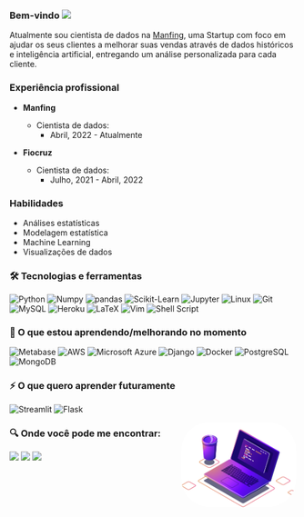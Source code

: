 ### Bem-vindo <img src="https://media.giphy.com/media/hvRJCLFzcasrR4ia7z/giphy.gif" width="25px">

Atualmente sou cientista de dados na [Manfing](https://manfing.com/), uma Startup com foco
em ajudar os seus clientes a melhorar suas vendas através de dados
históricos e inteligência artificial, entregando um análise
personalizada para cada cliente.

### Experiência profissional

- **Manfing**

  - Cientista de dados:
    - Abril, 2022 - Atualmente

- **Fiocruz**
  - Cientista de dados:
    - Julho, 2021 - Abril, 2022

### Habilidades

- Análises estatísticas
- Modelagem estatística
- Machine Learning
- Visualizações de dados

### 🛠 Tecnologias e ferramentas

![Python](https://img.shields.io/badge/Python-%23026AA7.svg?style=plastic&logo=python&logoColor=gold)
![Numpy](https://img.shields.io/badge/NumPy-%23013253.svg?style=plastic&logo=numpy&logoColor=green)
![pandas](https://img.shields.io/badge/pandas-0078d7.svg?style=plastic&logo=pandas&logoColor=hotpink)
![Scikit-Learn](https://img.shields.io/badge/-Scikit%20Learn-%23026AA7.svg?style=plastic&logo=scikit-learn&logoColor=orange)
![Jupyter](https://img.shields.io/badge/jupyter-orange?style=plastic&logo=jupyter&logoColor=white)
![Linux](https://img.shields.io/badge/Linux-gold?style=plastic&logo=linux&logoColor=black)
![Git](https://img.shields.io/badge/git-%23F05033.svg?style=plastic&logo=git&logoColor=white)
![MySQL](https://img.shields.io/badge/MySQL-4479A1?style=plastic&logo=MySQL&logoColor=white)
![Heroku](https://img.shields.io/badge/-Heroku-7952B3?style=plastic&logo=Heroku)
![LaTeX](https://img.shields.io/badge/LaTex-%23008080.svg?style=plastic&logo=LaTeX&logoColor=white)
![Vim](https://img.shields.io/badge/VIM-%2311AB00.svg?style=plastic&logo=vim&logoColor=white)
![Shell Script](https://img.shields.io/badge/Bash-003B57?style=plastic&logo=gnu-bash&logoColor=white)

### 📖 O que estou aprendendo/melhorando no momento

![Metabase](https://img.shields.io/badge/Metabase-232F3E?style=plastic&logo=metabase&logoColor=white)
![AWS](https://img.shields.io/badge/AWS-FF6F00?style=plastic&logo=amazon-aws&logoColor=white)
![Microsoft Azure](https://img.shields.io/badge/Microsoft%20Azure-2CA5E0?style=plastic&logo=microsoft-azure&logoColor=white)
![Django](https://img.shields.io/badge/Django-092E20?style=plastic&logo=django&logoColor=white)
![Docker](https://img.shields.io/badge/-Docker-46a2f1?style=plastic&logo=docker&logoColor=white)
![PostgreSQL](https://img.shields.io/badge/PostgreSQL-336791?style=plastic&logo=postgresql&logoColor=white)
![MongoDB](https://img.shields.io/badge/-MongoDB-13aa52?style=plastic&logo=mongodb&logoColor=white)

<!-- ![Power-BI](https://img.shields.io/badge/Power%20BI-gold?style=plastic&logo=powerbi&logoColor=black) -->

### ⚡ O que quero aprender futuramente

![Streamlit](https://img.shields.io/badge/Streamlit-red?style=plastic&logo=streamlit&logoColor=black)
![Flask](https://img.shields.io/badge/Flask-000000?style=plastic&logo=flask&logoColor=white)

<img align="right" alt="Ilustração do computador" height="150" style="border-radius:50px;" 
  src="https://raw.githubusercontent.com/fhfraga/fhfraga/master/imagens/computer-illustration.png">

### 🔍 Onde você pode me encontrar:

<p align="center">
<div style="display: inline_block"> 
  <a href="https://www.linkedin.com/in/fhfraga/" target="_blank"><img src="https://img.shields.io/badge/-LinkedIn-%230077B5?style=for-the-badge&logo=linkedin&logoColor=white" target="_blank"></a> 
  <a href="https://fhfraga.github.io/" target="_blank"><img src="https://img.shields.io/badge/portfolio-000000?style=for-the-badge&logo=About.me&logoColor=white" target="_blank"></a> 
  <a href = "mailto:f.henrique.fraga@gmail.com"><img src="https://img.shields.io/badge/Gmail-D14836?style=for-the-badge&logo=gmail&logoColor=white" target="_blank"></a>
</div>
</p>

<!-- ### Estatística GitHub

![Anurag's GitHub stats](https://github-readme-stats.vercel.app/api?username=fhfraga&show_icons=true&theme=dark)

![](https://github-readme-streak-stats.herokuapp.com/?user=fhfraga&theme=dark)
![](https://activity-graph.herokuapp.com/graph?username=fhfraga&theme=react-dark&bg_color=20232a)

<p align="center">
  <img src="https://img.shields.io/badge/license-MIT-green" alt="fhfraga" />
  <img src="https://komarev.com/ghpvc/?username=fhfraga" alt="fhfraga" />
</p>
-->

